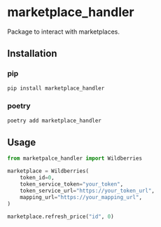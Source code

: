 # marketplace_handler

Package to interact with marketplaces.

## Installation

### pip
```bash
pip install marketplace_handler
```

### poetry
```bash
poetry add marketplace_handler
```

## Usage

```python
from marketpalce_handler import Wildberries

marketplace = Wildberries(
    token_id=0,
    token_service_token="your_token",
    token_service_url="https://your_token_url",
    mapping_url="https://your_mapping_url",
)

marketplace.refresh_price("id", 0)
```        
